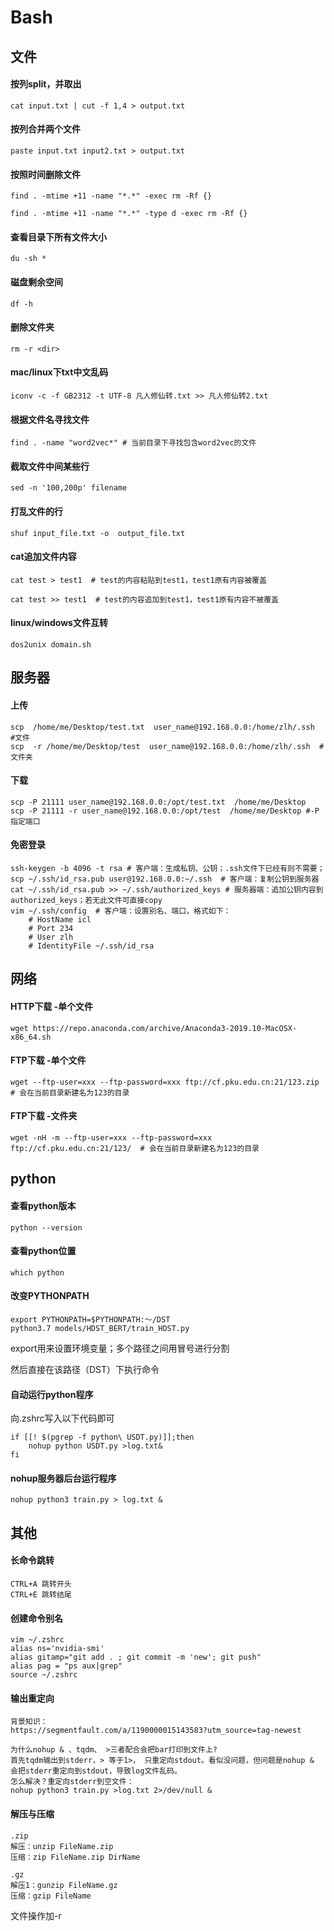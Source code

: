 # Bash

## 文件

#### 按列split，并取出
`cat input.txt | cut -f 1,4 > output.txt`

#### 按列合并两个文件
`paste input.txt input2.txt > output.txt`

#### 按照时间删除文件

`find . -mtime +11 -name "*.*" -exec rm -Rf {}  `

`find . -mtime +11 -name "*.*" -type d -exec rm -Rf {}  `

#### 查看目录下所有文件大小
`du -sh * `

#### 磁盘剩余空间
`df -h`
#### 删除文件夹
`rm -r <dir>`
#### mac/linux下txt中文乱码
`iconv -c -f GB2312 -t UTF-8 凡人修仙转.txt >> 凡人修仙转2.txt`

#### 根据文件名寻找文件
`find . -name "word2vec*" # 当前目录下寻找包含word2vec的文件` 


#### 截取文件中间某些行

```
sed -n '100,200p' filename 
```
#### 打乱文件的行


```
shuf input_file.txt -o  output_file.txt
```

#### cat追加文件内容
```
cat test > test1  # test的内容粘贴到test1，test1原有内容被覆盖
```
```
cat test >> test1  # test的内容追加到test1，test1原有内容不被覆盖

```

#### linux/windows文件互转
```
dos2unix domain.sh
```

## 服务器

#### 上传
```
scp  /home/me/Desktop/test.txt  user_name@192.168.0.0:/home/zlh/.ssh    #文件
scp  -r /home/me/Desktop/test  user_name@192.168.0.0:/home/zlh/.ssh  #文件夹
```
#### 下载
```
scp -P 21111 user_name@192.168.0.0:/opt/test.txt  /home/me/Desktop
scp -P 21111 -r user_name@192.168.0.0:/opt/test  /home/me/Desktop #-P指定端口

```
#### 免密登录
```
ssh-keygen -b 4096 -t rsa # 客户端：生成私钥、公钥；.ssh文件下已经有则不需要；
scp ~/.ssh/id_rsa.pub user@192.168.0.0:~/.ssh  # 客户端：复制公钥到服务器
cat ~/.ssh/id_rsa.pub >> ~/.ssh/authorized_keys # 服务器端：追加公钥内容到authorized_keys；若无此文件可直接copy
vim ~/.ssh/config  # 客户端：设置别名、端口，格式如下：
    # HostName icl
    # Port 234
    # User zlh
    # IdentityFile ~/.ssh/id_rsa

```
## 网络

#### HTTP下载 -单个文件
```
wget https://repo.anaconda.com/archive/Anaconda3-2019.10-MacOSX-x86_64.sh
```
#### FTP下载 -单个文件
```
wget --ftp-user=xxx --ftp-password=xxx ftp://cf.pku.edu.cn:21/123.zip  # 会在当前目录新建名为123的目录
```

#### FTP下载 -文件夹
```
wget -nH -m --ftp-user=xxx --ftp-password=xxx ftp://cf.pku.edu.cn:21/123/  # 会在当前目录新建名为123的目录
```
## python
#### 查看python版本
```
python --version
```
#### 查看python位置
```
which python
```
#### 改变PYTHONPATH
```
export PYTHONPATH=$PYTHONPATH:～/DST
python3.7 models/HDST_BERT/train_HDST.py
```
export用来设置环境变量；多个路径之间用冒号进行分割

然后直接在该路径（DST）下执行命令

#### 自动运行python程序  
向.zshrc写入以下代码即可
```
if [[! $(pgrep -f python\ USDT.py)]];then
    nohup python USDT.py >log.txt&
fi
```


#### nohup服务器后台运行程序
```
nohup python3 train.py > log.txt &
```


## 其他
#### 长命令跳转
```
CTRL+A 跳转开头
CTRL+E 跳转结尾
```

#### 创建命令别名
```
vim ~/.zshrc
alias ns='nvidia-smi'
alias gitamp="git add . ; git commit -m 'new'; git push"
alias pag = "ps aux|grep"
source ~/.zshrc
```
#### 输出重定向 
```
背景知识：
https://segmentfault.com/a/1190000015143583?utm_source=tag-newest

为什么nohup & 、tqdm、 >三者配合会把bar打印到文件上?
首先tqdm输出到stderr，> 等于1>， 只重定向stdout。看似没问题，但问题是nohup & 会把stderr重定向到stdout，导致log文件乱码。
怎么解决？重定向stderr到空文件：
nohup python3 train.py >log.txt 2>/dev/null &
```

#### 解压与压缩
```
.zip
解压：unzip FileName.zip
压缩：zip FileName.zip DirName

.gz
解压1：gunzip FileName.gz
压缩：gzip FileName
```
文件操作加-r

